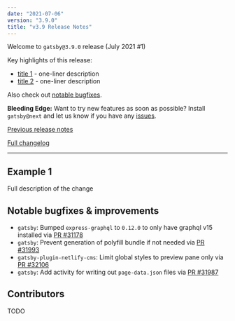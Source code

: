 ```yaml
---
date: "2021-07-06"
version: "3.9.0"
title: "v3.9 Release Notes"
---
```


Welcome to `gatsby@3.9.0` release (July 2021 #1)

Key highlights of this release:

- [title 1](#example-1) - one-liner description
- [title 2](#example-2) - one-liner description

Also check out [notable bugfixes](#notable-bugfixes--improvements).

**Bleeding Edge:** Want to try new features as soon as possible? Install `gatsby@next` and let us know
if you have any [issues](https://github.com/gatsbyjs/gatsby/issues).

[Previous release notes](/docs/reference/release-notes/v3.8)

[Full changelog](https://github.com/gatsbyjs/gatsby/compare/gatsby@3.9.0-next.0...gatsby@3.9.0)

---

## Example 1

Full description of the change

## Notable bugfixes & improvements

- `gatsby`: Bumped `express-graphql` to `0.12.0` to only have graphql v15 installed via [PR #31178](https://github.com/gatsbyjs/gatsby/pull/31178)
- `gatsby`: Prevent generation of polyfill bundle if not needed via [PR #31993](https://github.com/gatsbyjs/gatsby/pull/31993)
- `gatsby-plugin-netlify-cms`: Limit global styles to preview pane only via [PR #32106](https://github.com/gatsbyjs/gatsby/pull/32106)
- `gatsby`: Add activity for writing out `page-data.json` files via [PR #31987](https://github.com/gatsbyjs/gatsby/pull/31987)

## Contributors

TODO
